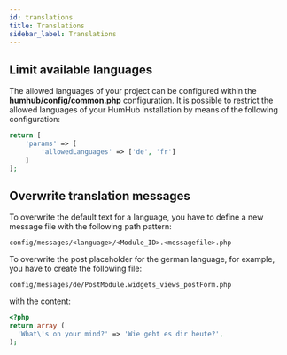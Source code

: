 ```yaml
---
id: translations
title: Translations
sidebar_label: Translations
---
```


Limit available languages
-------------------------

The allowed languages of your project can be configured within the **humhub/config/common.php** configuration. 
It is possible to restrict the allowed languages of your HumHub installation by means of the following configuration:

```php
return [
    'params' => [
        'allowedLanguages' => ['de', 'fr']
    ]
];
```

Overwrite translation messages
------------------------------

To overwrite the default text for a language, you have to define a new message file with the following path pattern:

```
config/messages/<language>/<Module_ID>.<messagefile>.php
``` 

To overwrite the post placeholder for the german language, for example, you have to create the following file:

```
config/messages/de/PostModule.widgets_views_postForm.php
```

with the content:

```php
<?php
return array (
  'What\'s on your mind?' => 'Wie geht es dir heute?',
);
```

